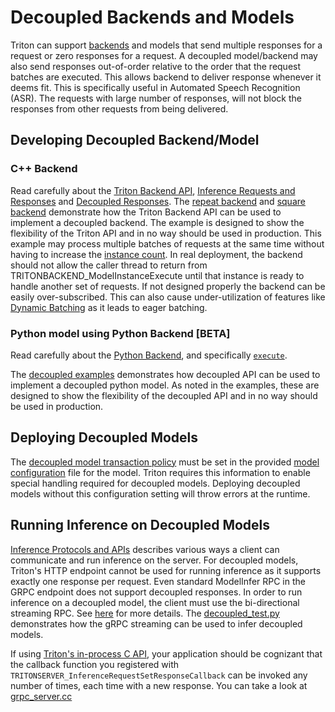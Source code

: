 <!--
# Copyright 2022, NVIDIA CORPORATION & AFFILIATES. All rights reserved.
#
# Redistribution and use in source and binary forms, with or without
# modification, are permitted provided that the following conditions
# are met:
#  * Redistributions of source code must retain the above copyright
#    notice, this list of conditions and the following disclaimer.
#  * Redistributions in binary form must reproduce the above copyright
#    notice, this list of conditions and the following disclaimer in the
#    documentation and/or other materials provided with the distribution.
#  * Neither the name of NVIDIA CORPORATION nor the names of its
#    contributors may be used to endorse or promote products derived
#    from this software without specific prior written permission.
#
# THIS SOFTWARE IS PROVIDED BY THE COPYRIGHT HOLDERS ``AS IS'' AND ANY
# EXPRESS OR IMPLIED WARRANTIES, INCLUDING, BUT NOT LIMITED TO, THE
# IMPLIED WARRANTIES OF MERCHANTABILITY AND FITNESS FOR A PARTICULAR
# PURPOSE ARE DISCLAIMED.  IN NO EVENT SHALL THE COPYRIGHT OWNER OR
# CONTRIBUTORS BE LIABLE FOR ANY DIRECT, INDIRECT, INCIDENTAL, SPECIAL,
# EXEMPLARY, OR CONSEQUENTIAL DAMAGES (INCLUDING, BUT NOT LIMITED TO,
# PROCUREMENT OF SUBSTITUTE GOODS OR SERVICES; LOSS OF USE, DATA, OR
# PROFITS; OR BUSINESS INTERRUPTION) HOWEVER CAUSED AND ON ANY THEORY
# OF LIABILITY, WHETHER IN CONTRACT, STRICT LIABILITY, OR TORT
# (INCLUDING NEGLIGENCE OR OTHERWISE) ARISING IN ANY WAY OUT OF THE USE
# OF THIS SOFTWARE, EVEN IF ADVISED OF THE POSSIBILITY OF SUCH DAMAGE.
-->

# Decoupled Backends and Models

Triton can support [backends](https://github.com/triton-inference-server/backend)
and models that send multiple responses for a request or zero responses
for a request. A decoupled model/backend may also send responses out-of-order
relative to the order that the request batches are executed. This allows
backend to deliver response whenever it deems fit. This is specifically
useful in Automated Speech Recognition (ASR). The requests with large number
of responses, will not block the responses from other requests from being
delivered.

## Developing Decoupled Backend/Model

### C++ Backend

Read carefully about the [Triton Backend API](https://github.com/triton-inference-server/backend/blob/main/README.md#triton-backend-api),
[Inference Requests and Responses](https://github.com/triton-inference-server/backend/blob/main/README.md#inference-requests-and-responses)
and [Decoupled Responses](https://github.com/triton-inference-server/backend/blob/main/README.md#decoupled-responses).
The [repeat backend](https://github.com/triton-inference-server/repeat_backend)
and [square backend](https://github.com/triton-inference-server/square_backend)
demonstrate how the Triton Backend API can be used to implement a decoupled
backend. The example is designed to show the flexibility of the Triton API
and in no way should be used in production. This example may process multiple
batches of requests at the same time without having to increase the
[instance count](model_configuration.md#instance-groups). In real deployment,
the backend should not allow the caller thread to return from
TRITONBACKEND_ModelInstanceExecute until that instance is ready to
handle another set of requests. If not designed properly the backend
can be easily over-subscribed. This can also cause under-utilization
of features like [Dynamic Batching](model_configuration.md#dynamic-batcher)
as it leads to eager batching. 

### Python model using Python Backend \[BETA\]

Read carefully about the [Python Backend](https://github.com/triton-inference-server/python_backend),
and specifically [`execute`](https://github.com/triton-inference-server/python_backend#execute).

The [decoupled examples](https://github.com/triton-inference-server/python_backend/tree/main/examples/decoupled)
demonstrates how decoupled API can be used to implement a decoupled
python model. As noted in the examples, these are designed to show
the flexibility of the decoupled API and in no way should be used
in production.


## Deploying Decoupled Models

The [decoupled model transaction policy](model_configuration.md#decoupled)
must be set in the provided [model configuration](model_configuration.md)
file for the model. Triton requires this information to enable special
handling required for decoupled models. Deploying decoupled models without
this configuration setting will throw errors at the runtime.

## Running Inference on Decoupled Models

[Inference Protocols and APIs](inference_protocols.md) describes various ways
a client can communicate and run inference on the server. For decoupled models,
Triton's HTTP endpoint cannot be used for running inference as it supports
exactly one response per request. Even standard ModelInfer RPC in the GRPC endpoint
does not support decoupled responses. In order to run inference on a decoupled
model, the client must use the bi-directional streaming RPC. See
[here](https://github.com/triton-inference-server/common/blob/main/protobuf/grpc_service.proto)
for more details. The [decoupled_test.py](../qa/L0_decoupled/decoupled_test.py) demonstrates
how the gRPC streaming can be used to infer decoupled models.

If using [Triton's in-process C API](inference_protocols.md#in-process-triton-server-api),
your application should be cognizant that the callback function you registered with 
`TRITONSERVER_InferenceRequestSetResponseCallback` can be invoked any number of times,
each time with a new response. You can take a look at [grpc_server.cc](../src/grpc_server.cc)
